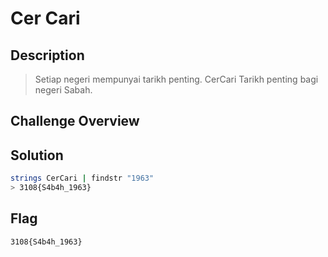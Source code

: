 # Cer Cari
## Description
> Setiap negeri mempunyai tarikh penting. CerCari Tarikh penting bagi negeri Sabah.

## Challenge Overview
## Solution

```bash
strings CerCari | findstr "1963"
> 3108{S4b4h_1963}
```
## Flag
```
3108{S4b4h_1963} 
```
